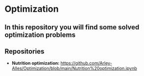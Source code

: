 # Optimization
## In this repository you will find some solved optimization problems


## Repositories

* **Nutrition optimization:**  https://github.com/Arley-Alles/Optimization/blob/main/Nutrition%20optimization.ipynb
